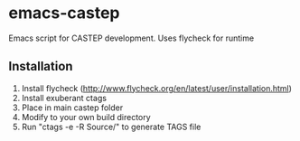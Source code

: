 # emacs-castep
Emacs script for CASTEP development. Uses flycheck for runtime 

Installation
------------
1. Install flycheck (http://www.flycheck.org/en/latest/user/installation.html)
2. Install exuberant ctags
3. Place in main castep folder
4. Modify to your own build directory 
5. Run "ctags -e -R Source/" to generate TAGS file
